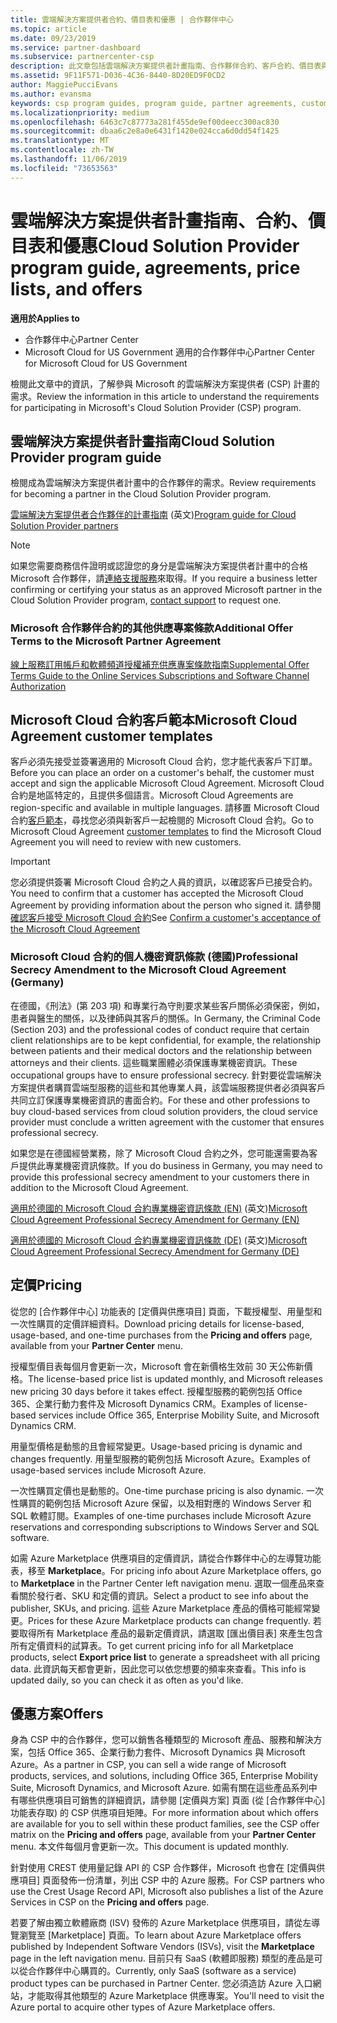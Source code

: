 ```yaml
---
title: 雲端解決方案提供者合約、價目表和優惠 | 合作夥伴中心
ms.topic: article
ms.date: 09/23/2019
ms.service: partner-dashboard
ms.subservice: partnercenter-csp
description: 此文章包括雲端解決方案提供者計畫指南、合作夥伴合約、客戶合約、價目表與供應項目連結。
ms.assetid: 9F11F571-D036-4C36-8440-8D20ED9F0CD2
author: MaggiePucciEvans
ms.author: evansma
keywords: csp program guides, program guide, partner agreements, customer agreement, price lists, offers, 雲端解決方案提供者計畫指南, 計畫指南, 合作夥伴合約, 客戶合約, 價目表, 供應項目
ms.localizationpriority: medium
ms.openlocfilehash: 6463c7c87773a281f455de9ef00deecc300ac830
ms.sourcegitcommit: dbaa6c2e8a0e6431f1420e024cca6d0dd54f1425
ms.translationtype: MT
ms.contentlocale: zh-TW
ms.lasthandoff: 11/06/2019
ms.locfileid: "73653563"
---
```

# <a name="cloud-solution-provider-program-guide-agreements-price-lists-and-offers"></a><span data-ttu-id="4fe07-104">雲端解決方案提供者計畫指南、合約、價目表和優惠</span><span class="sxs-lookup"><span data-stu-id="4fe07-104">Cloud Solution Provider program guide, agreements, price lists, and offers</span></span>

<span data-ttu-id="4fe07-105">**適用於**</span><span class="sxs-lookup"><span data-stu-id="4fe07-105">**Applies to**</span></span>

-  <span data-ttu-id="4fe07-106">合作夥伴中心</span><span class="sxs-lookup"><span data-stu-id="4fe07-106">Partner Center</span></span>
-  <span data-ttu-id="4fe07-107">Microsoft Cloud for US Government 適用的合作夥伴中心</span><span class="sxs-lookup"><span data-stu-id="4fe07-107">Partner Center for Microsoft Cloud for US Government</span></span>


<span data-ttu-id="4fe07-108">檢閱此文章中的資訊，了解參與 Microsoft 的雲端解決方案提供者 (CSP) 計畫的需求。</span><span class="sxs-lookup"><span data-stu-id="4fe07-108">Review the information in this article to understand the requirements for participating in Microsoft's Cloud Solution Provider (CSP) program.</span></span>

## <a name="cloud-solution-provider-program-guide"></a><span data-ttu-id="4fe07-109">雲端解決方案提供者計畫指南</span><span class="sxs-lookup"><span data-stu-id="4fe07-109">Cloud Solution Provider program guide</span></span>

<span data-ttu-id="4fe07-110">檢閱成為雲端解決方案提供者計畫中的合作夥伴的需求。</span><span class="sxs-lookup"><span data-stu-id="4fe07-110">Review requirements for becoming a partner in the Cloud Solution Provider program.</span></span>

<span data-ttu-id="4fe07-111">[雲端解決方案提供者合作夥伴的計畫指南](https://go.microsoft.com/fwlink/p/?LinkId=617100) \(英文\)</span><span class="sxs-lookup"><span data-stu-id="4fe07-111">[Program guide for Cloud Solution Provider partners](https://go.microsoft.com/fwlink/p/?LinkId=617100)</span></span>

>[!Note]
><span data-ttu-id="4fe07-112">如果您需要商務信件證明或認證您的身分是雲端解決方案提供者計畫中的合格 Microsoft 合作夥伴，請[連絡支援服務](https://partner.microsoft.com/pcv/servicerequests/create)來取得。</span><span class="sxs-lookup"><span data-stu-id="4fe07-112">If you require a business letter confirming or certifying your status as an approved Microsoft partner in the Cloud Solution Provider program, [contact support](https://partner.microsoft.com/pcv/servicerequests/create) to request one.</span></span>

### <a name="additional-offer-terms-to-the-microsoft-partner-agreement"></a><span data-ttu-id="4fe07-113">Microsoft 合作夥伴合約的其他供應專案條款</span><span class="sxs-lookup"><span data-stu-id="4fe07-113">Additional Offer Terms to the Microsoft Partner Agreement</span></span>

[<span data-ttu-id="4fe07-114">線上服務訂用帳戶和軟體頻道授權補充供應專案條款指南</span><span class="sxs-lookup"><span data-stu-id="4fe07-114">Supplemental Offer Terms Guide to the Online Services Subscriptions and Software Channel Authorization</span></span>](https://query.prod.cms.rt.microsoft.com/cms/api/am/binary/RE3NOo7)

## <a name="microsoft-cloud-agreement-customer-templates"></a><span data-ttu-id="4fe07-115">Microsoft Cloud 合約客戶範本</span><span class="sxs-lookup"><span data-stu-id="4fe07-115">Microsoft Cloud Agreement customer templates</span></span>

<span data-ttu-id="4fe07-116">客戶必須先接受並簽署適用的 Microsoft Cloud 合約，您才能代表客戶下訂單。</span><span class="sxs-lookup"><span data-stu-id="4fe07-116">Before you can place an order on a customer's behalf, the customer must accept and sign the applicable Microsoft Cloud Agreement.</span></span> <span data-ttu-id="4fe07-117">Microsoft Cloud 合約是地區特定的，且提供多個語言。</span><span class="sxs-lookup"><span data-stu-id="4fe07-117">Microsoft Cloud Agreements are region-specific and available in multiple languages.</span></span> <span data-ttu-id="4fe07-118">請移置 Microsoft Cloud 合約[客戶範本](agreements.md)，尋找您必須與新客戶一起檢閱的 Microsoft Cloud 合約。</span><span class="sxs-lookup"><span data-stu-id="4fe07-118">Go to Microsoft Cloud Agreement [customer templates](agreements.md) to find the Microsoft Cloud Agreement you will need to review with new customers.</span></span>

>[!IMPORTANT]
><span data-ttu-id="4fe07-119">您必須提供簽署 Microsoft Cloud 合約之人員的資訊，以確認客戶已接受合約。</span><span class="sxs-lookup"><span data-stu-id="4fe07-119">You need to confirm that a customer has accepted the Microsoft Cloud Agreement by providing information about the person who signed it.</span></span> <span data-ttu-id="4fe07-120">請參閱[確認客戶接受 Microsoft Cloud 合約](confirm-consent.md)</span><span class="sxs-lookup"><span data-stu-id="4fe07-120">See [Confirm a customer's acceptance of the Microsoft Cloud Agreement](confirm-consent.md)</span></span> 

### <a name="professional-secrecy-amendment-to-the-microsoft-cloud-agreement-germany"></a><span data-ttu-id="4fe07-121">Microsoft Cloud 合約的個人機密資訊條款 (德國)</span><span class="sxs-lookup"><span data-stu-id="4fe07-121">Professional Secrecy Amendment to the Microsoft Cloud Agreement (Germany)</span></span>

<span data-ttu-id="4fe07-122">在德國，《刑法》(第 203 項) 和專業行為守則要求某些客戶關係必須保密，例如，患者與醫生的關係，以及律師與其客戶的關係。</span><span class="sxs-lookup"><span data-stu-id="4fe07-122">In Germany, the Criminal Code (Section 203) and the professional codes of conduct require that certain client relationships are to be kept confidential, for example, the relationship between patients and their medical doctors and the relationship between attorneys and their clients.</span></span> <span data-ttu-id="4fe07-123">這些職業團體必須保護專業機密資訊。</span><span class="sxs-lookup"><span data-stu-id="4fe07-123">These occupational groups have to ensure professional secrecy.</span></span> <span data-ttu-id="4fe07-124">針對要從雲端解決方案提供者購買雲端型服務的這些和其他專業人員，該雲端服務提供者必須與客戶共同立訂保護專業機密資訊的書面合約。</span><span class="sxs-lookup"><span data-stu-id="4fe07-124">For these and other professions to buy cloud-based services from cloud solution providers, the cloud service provider must conclude a written agreement with the customer that ensures professional secrecy.</span></span>

<span data-ttu-id="4fe07-125">如果您是在德國經營業務，除了 Microsoft Cloud 合約之外，您可能還需要為客戶提供此專業機密資訊條款。</span><span class="sxs-lookup"><span data-stu-id="4fe07-125">If you do business in Germany, you may need to provide this professional secrecy amendment to your customers there in addition to the Microsoft Cloud Agreement.</span></span>

<span data-ttu-id="4fe07-126">[適用於德國的 Microsoft Cloud 合約專業機密資訊條款 (EN)](https://go.microsoft.com/fwlink/?linkid=2030827&clcid=0x409) \(英文\)</span><span class="sxs-lookup"><span data-stu-id="4fe07-126">[Microsoft Cloud Agreement Professional Secrecy Amendment for Germany (EN)](https://go.microsoft.com/fwlink/?linkid=2030827&clcid=0x409)</span></span>

<span data-ttu-id="4fe07-127">[適用於德國的 Microsoft Cloud 合約專業機密資訊條款 (DE)](https://go.microsoft.com/fwlink/?linkid=2030827&clcid=0x407) \(英文\)</span><span class="sxs-lookup"><span data-stu-id="4fe07-127">[Microsoft Cloud Agreement Professional Secrecy Amendment for Germany (DE)](https://go.microsoft.com/fwlink/?linkid=2030827&clcid=0x407)</span></span>

## <a name="pricing"></a><span data-ttu-id="4fe07-128">定價</span><span class="sxs-lookup"><span data-stu-id="4fe07-128">Pricing</span></span>

<span data-ttu-id="4fe07-129">從您的 [合作夥伴中心] 功能表的 [定價與供應項目] 頁面，下載授權型、用量型和一次性購買的定價詳細資料。</span><span class="sxs-lookup"><span data-stu-id="4fe07-129">Download pricing details for license-based, usage-based, and one-time purchases from the **Pricing and offers** page, available from your **Partner Center** menu.</span></span>

<span data-ttu-id="4fe07-130">授權型價目表每個月會更新一次，Microsoft 會在新價格生效前 30 天公佈新價格。</span><span class="sxs-lookup"><span data-stu-id="4fe07-130">The license-based price list is updated monthly, and Microsoft releases new pricing 30 days before it takes effect.</span></span> <span data-ttu-id="4fe07-131">授權型服務的範例包括 Office 365、企業行動力套件及 Microsoft Dynamics CRM。</span><span class="sxs-lookup"><span data-stu-id="4fe07-131">Examples of license-based services include Office 365, Enterprise Mobility Suite, and Microsoft Dynamics CRM.</span></span> 

<span data-ttu-id="4fe07-132">用量型價格是動態的且會經常變更。</span><span class="sxs-lookup"><span data-stu-id="4fe07-132">Usage-based pricing is dynamic and changes frequently.</span></span> <span data-ttu-id="4fe07-133">用量型服務的範例包括 Microsoft Azure。</span><span class="sxs-lookup"><span data-stu-id="4fe07-133">Examples of usage-based services include Microsoft Azure.</span></span>

<span data-ttu-id="4fe07-134">一次性購買定價也是動態的。</span><span class="sxs-lookup"><span data-stu-id="4fe07-134">One-time purchase pricing is also dynamic.</span></span> <span data-ttu-id="4fe07-135">一次性購買的範例包括 Microsoft Azure 保留，以及相對應的 Windows Server 和 SQL 軟體訂閱。</span><span class="sxs-lookup"><span data-stu-id="4fe07-135">Examples of one-time purchases include Microsoft Azure reservations and corresponding subscriptions to Windows Server and SQL software.</span></span>

<span data-ttu-id="4fe07-136">如需 Azure Marketplace 供應項目的定價資訊，請從合作夥伴中心的左導覽功能表，移至 **Marketplace**。</span><span class="sxs-lookup"><span data-stu-id="4fe07-136">For pricing info about Azure Marketplace offers, go to **Marketplace** in the Partner Center left navigation menu.</span></span> <span data-ttu-id="4fe07-137">選取一個產品來查看關於發行者、SKU 和定價的資訊。</span><span class="sxs-lookup"><span data-stu-id="4fe07-137">Select a product to see info about the publisher, SKUs, and pricing.</span></span> <span data-ttu-id="4fe07-138">這些 Azure Marketplace 產品的價格可能經常變更。</span><span class="sxs-lookup"><span data-stu-id="4fe07-138">Prices for these Azure Marketplace products can change frequently.</span></span> <span data-ttu-id="4fe07-139">若要取得所有 Marketplace 產品的最新定價資訊，請選取 [匯出價目表] 來產生包含所有定價資料的試算表。</span><span class="sxs-lookup"><span data-stu-id="4fe07-139">To get current pricing info for all Marketplace products, select **Export price list** to generate a spreadsheet with all pricing data.</span></span> <span data-ttu-id="4fe07-140">此資訊每天都會更新，因此您可以依您想要的頻率來查看。</span><span class="sxs-lookup"><span data-stu-id="4fe07-140">This info is updated daily, so you can check it as often as you'd like.</span></span>

## <a name="offers"></a><span data-ttu-id="4fe07-141">優惠方案</span><span class="sxs-lookup"><span data-stu-id="4fe07-141">Offers</span></span>

<span data-ttu-id="4fe07-142">身為 CSP 中的合作夥伴，您可以銷售各種類型的 Microsoft 產品、服務和解決方案，包括 Office 365、企業行動力套件、Microsoft Dynamics 與 Microsoft Azure。</span><span class="sxs-lookup"><span data-stu-id="4fe07-142">As a partner in CSP, you can sell a wide range of Microsoft products, services, and solutions, including Office 365, Enterprise Mobility Suite, Microsoft Dynamics, and Microsoft Azure.</span></span> <span data-ttu-id="4fe07-143">如需有關在這些產品系列中有哪些供應項目可銷售的詳細資訊，請參閱 [定價與方案] 頁面 (從 [合作夥伴中心] 功能表存取) 的 CSP 供應項目矩陣。</span><span class="sxs-lookup"><span data-stu-id="4fe07-143">For more information about which offers are available for you to sell within these product families, see the CSP offer matrix on the **Pricing and offers** page, available from your **Partner Center** menu.</span></span> <span data-ttu-id="4fe07-144">本文件每個月會更新一次。</span><span class="sxs-lookup"><span data-stu-id="4fe07-144">This document is updated monthly.</span></span>

<span data-ttu-id="4fe07-145">針對使用 CREST 使用量記錄 API 的 CSP 合作夥伴，Microsoft 也會在 [定價與供應項目] 頁面發佈一份清單，列出 CSP 中的 Azure 服務。</span><span class="sxs-lookup"><span data-stu-id="4fe07-145">For CSP partners who use the Crest Usage Record API, Microsoft also publishes a list of the Azure Services in CSP on the **Pricing and offers** page.</span></span>

<span data-ttu-id="4fe07-146">若要了解由獨立軟體廠商 (ISV) 發佈的 Azure Marketplace 供應項目，請從左導覽瀏覽至 [Marketplace] 頁面。</span><span class="sxs-lookup"><span data-stu-id="4fe07-146">To learn about Azure Marketplace offers published by Independent Software Vendors  (ISVs), visit the **Marketplace** page in the left navigation menu.</span></span> <span data-ttu-id="4fe07-147">目前只有 SaaS (軟體即服務) 類型的產品是可以從合作夥伴中心購買的。</span><span class="sxs-lookup"><span data-stu-id="4fe07-147">Currently, only SaaS (software as a service) product types can be purchased in Partner Center.</span></span> <span data-ttu-id="4fe07-148">您必須造訪 Azure 入口網站，才能取得其他類型的 Azure Marketplace 供應專案。</span><span class="sxs-lookup"><span data-stu-id="4fe07-148">You'll need to visit the Azure portal to acquire other types of Azure Marketplace offers.</span></span>
